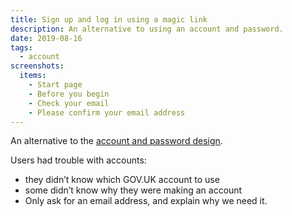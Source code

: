 ```yaml
---
title: Sign up and log in using a magic link
description: An alternative to using an account and password.
date: 2019-08-16
tags:
  - account
screenshots:
  items:
    - Start page
    - Before you begin
    - Check your email
    - Please confirm your email address
---
```


An alternative to the [account and password design](/apply-for-teacher-training/apply-june-2019/create-account).

Users had trouble with accounts:

* they didn’t know which GOV.UK account to use
* some didn’t know why they were making an account
* Only ask for an email address, and explain why we need it.
